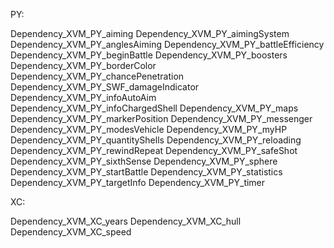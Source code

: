 PY:

Dependency_XVM_PY_aiming
Dependency_XVM_PY_aimingSystem
Dependency_XVM_PY_anglesAiming
Dependency_XVM_PY_battleEfficiency
Dependency_XVM_PY_beginBattle
Dependency_XVM_PY_boosters
Dependency_XVM_PY_borderColor
Dependency_XVM_PY_chancePenetration
Dependency_XVM_PY_SWF_damageIndicator
Dependency_XVM_PY_infoAutoAim
Dependency_XVM_PY_infoChargedShell
Dependency_XVM_PY_maps
Dependency_XVM_PY_markerPosition
Dependency_XVM_PY_messenger
Dependency_XVM_PY_modesVehicle
Dependency_XVM_PY_myHP
Dependency_XVM_PY_quantityShells
Dependency_XVM_PY_reloading
Dependency_XVM_PY_rewindRepeat
Dependency_XVM_PY_safeShot
Dependency_XVM_PY_sixthSense
Dependency_XVM_PY_sphere
Dependency_XVM_PY_startBattle
Dependency_XVM_PY_statistics
Dependency_XVM_PY_targetInfo
Dependency_XVM_PY_timer
 

XC:
 
Dependency_XVM_XC_years
Dependency_XVM_XC_hull
Dependency_XVM_XC_speed
